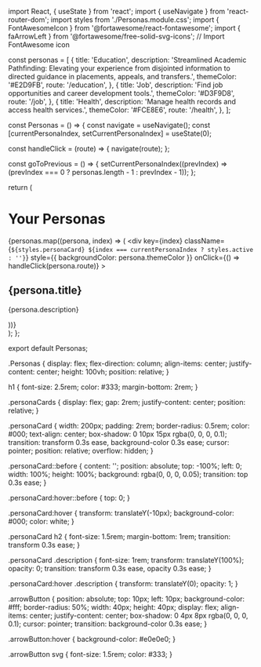 import React, { useState } from 'react';
import { useNavigate } from 'react-router-dom';
import styles from './Personas.module.css';
import { FontAwesomeIcon } from '@fortawesome/react-fontawesome';
import { faArrowLeft } from '@fortawesome/free-solid-svg-icons'; // Import FontAwesome icon

const personas = [
  {
    title: 'Education',
    description: 'Streamlined Academic Pathfinding: Elevating your experience from disjointed information to directed guidance in placements, appeals, and transfers.',
    themeColor: '#E2D9FB',
    route: '/education',
  },
  {
    title: 'Job',
    description: 'Find job opportunities and career development tools.',
    themeColor: '#D3F9D8',
    route: '/job',
  },
  {
    title: 'Health',
    description: 'Manage health records and access health services.',
    themeColor: '#FCE8E6',
    route: '/health',
  },
];

const Personas = () => {
  const navigate = useNavigate();
  const [currentPersonaIndex, setCurrentPersonaIndex] = useState(0);

  const handleClick = (route) => {
    navigate(route);
  };

  const goToPrevious = () => {
    setCurrentPersonaIndex((prevIndex) => (prevIndex === 0 ? personas.length - 1 : prevIndex - 1));
  };

  return (
    <div className={styles.Personas}>
      <h1>Your Personas</h1>
      <div className={styles.arrowButton} onClick={goToPrevious}>
        <FontAwesomeIcon icon={faArrowLeft} />
      </div>
      <div className={styles.personaCards}>
        {personas.map((persona, index) => (
          <div
            key={index}
            className={`${styles.personaCard} ${index === currentPersonaIndex ? styles.active : ''}`}
            style={{ backgroundColor: persona.themeColor }}
            onClick={() => handleClick(persona.route)}
          >
            <h2>{persona.title}</h2>
            <p className={styles.description}>{persona.description}</p>
          </div>
        ))}
      </div>
    </div>
  );
};

export default Personas;



.Personas {
  display: flex;
  flex-direction: column;
  align-items: center;
  justify-content: center;
  height: 100vh;
  position: relative;
}

h1 {
  font-size: 2.5rem;
  color: #333;
  margin-bottom: 2rem;
}

.personaCards {
  display: flex;
  gap: 2rem;
  justify-content: center;
  position: relative;
}

.personaCard {
  width: 200px;
  padding: 2rem;
  border-radius: 0.5rem;
  color: #000;
  text-align: center;
  box-shadow: 0 10px 15px rgba(0, 0, 0, 0.1);
  transition: transform 0.3s ease, background-color 0.3s ease;
  cursor: pointer;
  position: relative;
  overflow: hidden;
}

.personaCard::before {
  content: '';
  position: absolute;
  top: -100%;
  left: 0;
  width: 100%;
  height: 100%;
  background: rgba(0, 0, 0, 0.05);
  transition: top 0.3s ease;
}

.personaCard:hover::before {
  top: 0;
}

.personaCard:hover {
  transform: translateY(-10px);
  background-color: #000;
  color: white;
}

.personaCard h2 {
  font-size: 1.5rem;
  margin-bottom: 1rem;
  transition: transform 0.3s ease;
}

.personaCard .description {
  font-size: 1rem;
  transform: translateY(100%);
  opacity: 0;
  transition: transform 0.3s ease, opacity 0.3s ease;
}

.personaCard:hover .description {
  transform: translateY(0);
  opacity: 1;
}

.arrowButton {
  position: absolute;
  top: 10px;
  left: 10px;
  background-color: #fff;
  border-radius: 50%;
  width: 40px;
  height: 40px;
  display: flex;
  align-items: center;
  justify-content: center;
  box-shadow: 0 4px 8px rgba(0, 0, 0, 0.1);
  cursor: pointer;
  transition: background-color 0.3s ease;
}

.arrowButton:hover {
  background-color: #e0e0e0;
}

.arrowButton svg {
  font-size: 1.5rem;
  color: #333;
}
